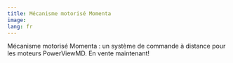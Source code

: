```yaml
---
title: Mécanisme motorisé Momenta
image: 
lang: fr
---
```


Mécanisme motorisé Momenta : un système de commande à distance pour les moteurs PowerViewMD. En vente maintenant!